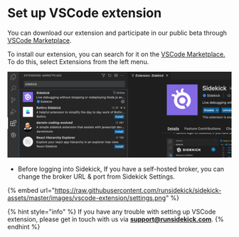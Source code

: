 # Set up VSCode extension

You can download our extension and participate in our public beta through [VSCode Marketplace](https://marketplace.visualstudio.com/items?itemName=Sidekick.sidekick-debugger).

To install our extension, you can search for it on the [VSCode Marketplace.](https://marketplace.visualstudio.com/items?itemName=Sidekick.sidekick-debugger) To do this, select Extensions from the left menu.

![](<../../.gitbook/assets/Screen Shot 2022-05-26 at 15.38.47.png>)

* Before logging into Sidekick, If you have a self-hosted broker, you can change the broker URL & port from Sidekick Settings.

{% embed url="https://raw.githubusercontent.com/runsidekick/sidekick-assets/master/images/vscode-extension/settings.png" %}

{% hint style="info" %}
If you have any trouble with setting up VSCode extension, please get in touch with us via **support@runsidekick.com**.
{% endhint %}
